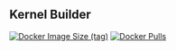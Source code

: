 ## Kernel Builder

[![Docker Image Size (tag)](https://img.shields.io/docker/image-size/crazyuploader/kernel_build/latest)](https://hub.docker.com/r/crazyuploader/kernel_build)
[![Docker Pulls](https://img.shields.io/docker/pulls/crazyuploader/kernel_build)](https://hub.docker.com/r/crazyuploader/kernel_build)
